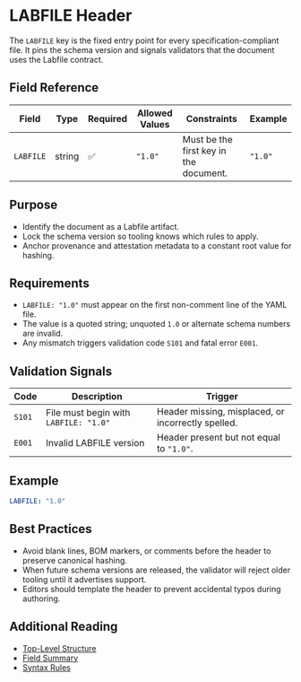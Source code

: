 # LABFILE Header

The `LABFILE` key is the fixed entry point for every specification-compliant file. It pins the schema version and signals validators that the document uses the Labfile contract.

## Field Reference
| Field      | Type   | Required | Allowed Values | Constraints                                 | Example  |
| ---------- | ------ | -------- | -------------- | ------------------------------------------- | -------- |
| `LABFILE`  | string | ✅       | `"1.0"`        | Must be the first key in the document.      | `"1.0"`  |

## Purpose
- Identify the document as a Labfile artifact.
- Lock the schema version so tooling knows which rules to apply.
- Anchor provenance and attestation metadata to a constant root value for hashing.

## Requirements
- `LABFILE: "1.0"` must appear on the first non-comment line of the YAML file.
- The value is a quoted string; unquoted `1.0` or alternate schema numbers are invalid.
- Any mismatch triggers validation code `S101` and fatal error `E001`.

## Validation Signals
| Code   | Description                                       | Trigger                                             |
| ------ | ------------------------------------------------- | --------------------------------------------------- |
| `S101` | File must begin with `LABFILE: "1.0"`             | Header missing, misplaced, or incorrectly spelled.  |
| `E001` | Invalid LABFILE version                           | Header present but not equal to `"1.0"`.            |

## Example
```yaml
LABFILE: "1.0"
```

## Best Practices
- Avoid blank lines, BOM markers, or comments before the header to preserve canonical hashing.
- When future schema versions are released, the validator will reject older tooling until it advertises support.
- Editors should template the header to prevent accidental typos during authoring.

## Additional Reading
- [Top-Level Structure](../index.md#2-top-level-structure)
- [Field Summary](../index.md#5-field-summary)
- [Syntax Rules](../index.md#4-syntax-rules)
